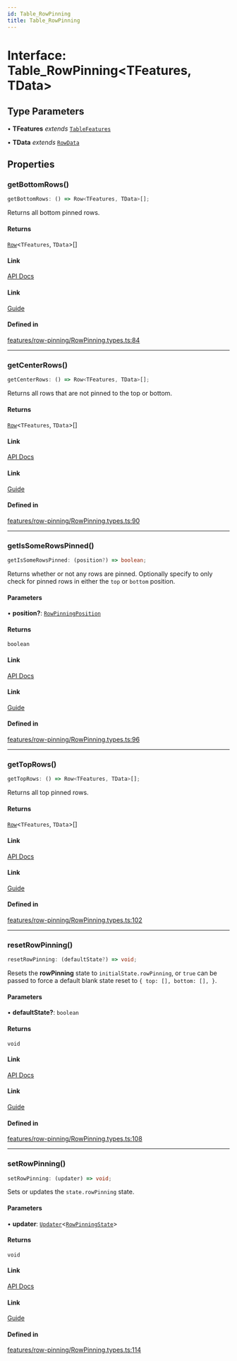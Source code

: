 ```yaml
---
id: Table_RowPinning
title: Table_RowPinning
---
```


# Interface: Table\_RowPinning\<TFeatures, TData\>

## Type Parameters

• **TFeatures** *extends* [`TableFeatures`](../type-aliases/tablefeatures.md)

• **TData** *extends* [`RowData`](../type-aliases/rowdata.md)

## Properties

### getBottomRows()

```ts
getBottomRows: () => Row<TFeatures, TData>[];
```

Returns all bottom pinned rows.

#### Returns

[`Row`](../type-aliases/row.md)\<`TFeatures`, `TData`\>[]

#### Link

[API Docs](https://tanstack.com/table/v8/docs/api/features/row-pinning#getbottomrows)

#### Link

[Guide](https://tanstack.com/table/v8/docs/guide/row-pinning)

#### Defined in

[features/row-pinning/RowPinning.types.ts:84](https://github.com/TanStack/table/blob/main/packages/table-core/src/features/row-pinning/RowPinning.types.ts#L84)

***

### getCenterRows()

```ts
getCenterRows: () => Row<TFeatures, TData>[];
```

Returns all rows that are not pinned to the top or bottom.

#### Returns

[`Row`](../type-aliases/row.md)\<`TFeatures`, `TData`\>[]

#### Link

[API Docs](https://tanstack.com/table/v8/docs/api/features/row-pinning#getcenterrows)

#### Link

[Guide](https://tanstack.com/table/v8/docs/guide/row-pinning)

#### Defined in

[features/row-pinning/RowPinning.types.ts:90](https://github.com/TanStack/table/blob/main/packages/table-core/src/features/row-pinning/RowPinning.types.ts#L90)

***

### getIsSomeRowsPinned()

```ts
getIsSomeRowsPinned: (position?) => boolean;
```

Returns whether or not any rows are pinned. Optionally specify to only check for pinned rows in either the `top` or `bottom` position.

#### Parameters

• **position?**: [`RowPinningPosition`](../type-aliases/rowpinningposition.md)

#### Returns

`boolean`

#### Link

[API Docs](https://tanstack.com/table/v8/docs/api/features/row-pinning#getissomerowspinned)

#### Link

[Guide](https://tanstack.com/table/v8/docs/guide/row-pinning)

#### Defined in

[features/row-pinning/RowPinning.types.ts:96](https://github.com/TanStack/table/blob/main/packages/table-core/src/features/row-pinning/RowPinning.types.ts#L96)

***

### getTopRows()

```ts
getTopRows: () => Row<TFeatures, TData>[];
```

Returns all top pinned rows.

#### Returns

[`Row`](../type-aliases/row.md)\<`TFeatures`, `TData`\>[]

#### Link

[API Docs](https://tanstack.com/table/v8/docs/api/features/row-pinning#gettoprows)

#### Link

[Guide](https://tanstack.com/table/v8/docs/guide/row-pinning)

#### Defined in

[features/row-pinning/RowPinning.types.ts:102](https://github.com/TanStack/table/blob/main/packages/table-core/src/features/row-pinning/RowPinning.types.ts#L102)

***

### resetRowPinning()

```ts
resetRowPinning: (defaultState?) => void;
```

Resets the **rowPinning** state to `initialState.rowPinning`, or `true` can be passed to force a default blank state reset to `{ top: [], bottom: [], }`.

#### Parameters

• **defaultState?**: `boolean`

#### Returns

`void`

#### Link

[API Docs](https://tanstack.com/table/v8/docs/api/features/row-pinning#resetrowpinning)

#### Link

[Guide](https://tanstack.com/table/v8/docs/guide/row-pinning)

#### Defined in

[features/row-pinning/RowPinning.types.ts:108](https://github.com/TanStack/table/blob/main/packages/table-core/src/features/row-pinning/RowPinning.types.ts#L108)

***

### setRowPinning()

```ts
setRowPinning: (updater) => void;
```

Sets or updates the `state.rowPinning` state.

#### Parameters

• **updater**: [`Updater`](../type-aliases/updater.md)\<[`RowPinningState`](rowpinningstate.md)\>

#### Returns

`void`

#### Link

[API Docs](https://tanstack.com/table/v8/docs/api/features/row-pinning#setrowpinning)

#### Link

[Guide](https://tanstack.com/table/v8/docs/guide/row-pinning)

#### Defined in

[features/row-pinning/RowPinning.types.ts:114](https://github.com/TanStack/table/blob/main/packages/table-core/src/features/row-pinning/RowPinning.types.ts#L114)
